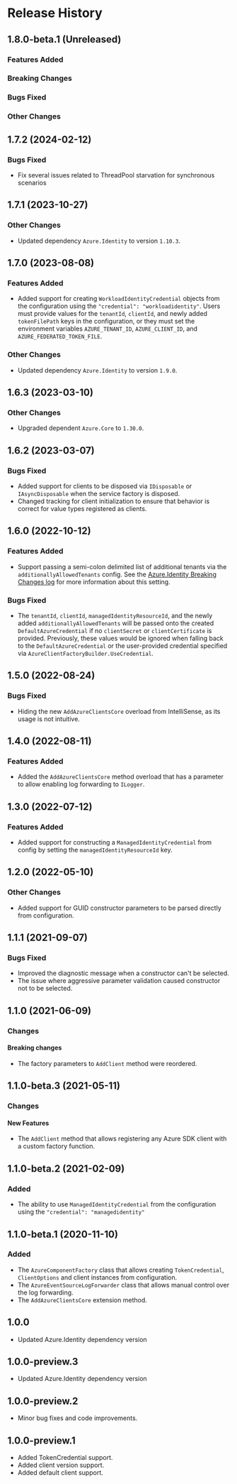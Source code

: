 # Release History

## 1.8.0-beta.1 (Unreleased)

### Features Added

### Breaking Changes

### Bugs Fixed

### Other Changes

## 1.7.2 (2024-02-12)

### Bugs Fixed

- Fix several issues related to ThreadPool starvation for synchronous scenarios

## 1.7.1 (2023-10-27)

### Other Changes

- Updated dependency `Azure.Identity` to version `1.10.3`.

## 1.7.0 (2023-08-08)

### Features Added

- Added support for creating `WorkloadIdentityCredential` objects from the configuration using the `"credential": "workloadidentity"`. Users must provide values for the `tenantId`, `clientId`, and newly added `tokenFilePath` keys in the configuration, or they must set the environment variables `AZURE_TENANT_ID`, `AZURE_CLIENT_ID`, and `AZURE_FEDERATED_TOKEN_FILE`.

### Other Changes

- Updated dependency `Azure.Identity` to version `1.9.0`.

## 1.6.3 (2023-03-10)

### Other Changes

- Upgraded dependent `Azure.Core` to `1.30.0`.

## 1.6.2 (2023-03-07)

### Bugs Fixed

- Added support for clients to be disposed via `IDisposable` or `IAsyncDisposable` when the service factory is disposed.
- Changed tracking for client initialization to ensure that behavior is correct for value types registered as clients.

## 1.6.0 (2022-10-12)

### Features Added

- Support passing a semi-colon delimited list of additional tenants via the `additionallyAllowedTenants` config. See the [Azure.Identity Breaking Changes log](https://github.com/Azure/azure-sdk-for-net/blob/main/sdk/identity/Azure.Identity/BREAKING_CHANGES.md#170) for more information about this setting.

### Bugs Fixed

- The `tenantId`, `clientId`, `managedIdentityResourceId`, and the newly added `additionallyAllowedTenants` will be passed onto the created `DefaultAzureCredential` if no `clientSecret` or `clientCertificate` is provided. Previously, these values would be ignored when falling back to the `DefaultAzureCredential` or the user-provided credential specified via  `AzureClientFactoryBuilder.UseCredential`.

## 1.5.0 (2022-08-24)

### Bugs Fixed

- Hiding the new `AddAzureClientsCore` overload from IntelliSense, as its usage is not intuitive.

## 1.4.0 (2022-08-11)

### Features Added

- Added the `AddAzureClientsCore` method overload that has a parameter to allow enabling log
  forwarding to `ILogger`.

## 1.3.0 (2022-07-12)

### Features Added

- Added support for constructing a `ManagedIdentityCredential` from config by setting the `managedIdentityResourceId` key.

## 1.2.0 (2022-05-10)

### Other Changes

- Added support for GUID constructor parameters to be parsed directly from configuration.

## 1.1.1 (2021-09-07)

### Bugs Fixed

- Improved the diagnostic message when a constructor can't be selected.
- The issue where aggressive parameter validation caused constructor not to be selected.

## 1.1.0 (2021-06-09)

### Changes

#### Breaking changes

- The factory parameters to `AddClient` method were reordered.

## 1.1.0-beta.3 (2021-05-11)

### Changes

#### New Features

- The `AddClient` method that allows registering any Azure SDK client with a custom factory function.

## 1.1.0-beta.2 (2021-02-09)

### Added

- The ability to use `ManagedIdentityCredential` from the configuration using the `"credential": "managedidentity"`

## 1.1.0-beta.1 (2020-11-10)

### Added

- The `AzureComponentFactory` class that allows creating `TokenCredential`, `ClientOptions` and client instances from configuration.
- The `AzureEventSourceLogForwarder` class that allows manual control over the log forwarding.
- The `AddAzureClientsCore` extension method.

## 1.0.0

- Updated Azure.Identity dependency version

## 1.0.0-preview.3

- Updated Azure.Identity dependency version

## 1.0.0-preview.2

- Minor bug fixes and code improvements.

## 1.0.0-preview.1

- Added TokenCredential support.
- Added client version support.
- Added default client support.
